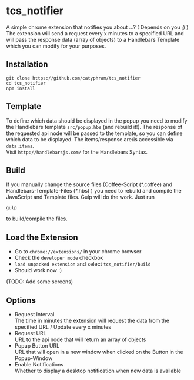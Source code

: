 tcs_notifier
============

A simple chrome extension that notifies you about ...? ( Depends on you ;) )  
The extension will send a request every x minutes to a specified URL and will pass the response data (array of objects) to a Handlebars Template which you can modify for your purposes.


## Installation

	git clone https://github.com/catyphram/tcs_notifier
	cd tcs_notifier
	npm install
	
## Template

To define which data should be displayed in the popup you need to modify the Handlebars template `src/popup.hbs` (and rebuild it!). The response of the requested api node will be passed to the template, so you can define which data to be displayed. The items/response are/is accessible via `data.items`.  
Visit `http://handlebarsjs.com/` for the Handlebars Syntax.
	
## Build

If you manually change the source files (Coffee-Script (\*.coffee) and Handlebars-Template-Files (\*.hbs) ) you need to rebuild and compile the JavaScript and Template files. Gulp will do the work. Just run

	gulp
	
to build/compile the files.

## Load the Extension

* Go to `chrome://extensions/` in your chrome browser  
* Check the `developer mode` checkbox
* `load unpacked extension` and select `tcs_notifier/build`
* Should work now :)

(TODO: Add some screens)

## Options

* Request Interval  
The time in minutes the extension will request the data from the specified URL / Update every x minutes
* Request URL  
URL to the api node that will return an array of objects
* Popup Button URL  
URL that will open in a new window when clicked on the Button in the Popup-Window
* Enable Notifications  
Whether to display a desktop notification when new data is available

